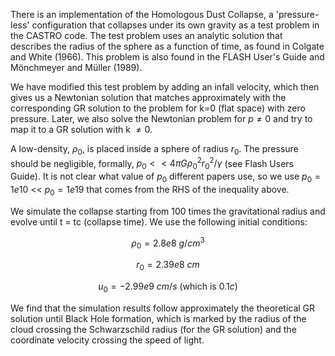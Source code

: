 There is an implementation of the Homologous Dust Collapse, a 'pressure-less' configuration that collapses under its own gravity as a test problem in the CASTRO code. The test problem uses an analytic solution that describes the radius of the sphere as a function of time, as found in Colgate and White (1966).  This problem is also found in the FLASH User's Guide and Mönchmeyer and Müller (1989).

We have modified this test problem by adding an infall velocity, which then gives us a Newtonian solution that matches approximately with the corresponding GR solution to the problem for k=0 (flat space) with zero pressure. Later, we also solve the Newtonian problem for $p \ne 0$ and try to map it to a GR solution with k $\ne 0$.

A low-density, $\rho_0$, is placed inside a sphere of radius $r_0$.  The pressure should be negligible, formally, $p_0 << 4 \pi G \rho_0^2 r_0^2 / \gamma$ (see Flash Users Guide). It is not clear what value of $p_0$ different papers use, so we use $p_0 = 1e10$ << $p_0 = 1e19$ that comes from the RHS of the inequality above.

We simulate the collapse starting from 100 times the gravitational radius and evolve until t = tc (collapse time). We use the following initial conditions:

$$\rho_0 = 2.8e8\ g/cm^3$$
 
$$r_0 = 2.39e8\ cm$$
 
$$u_0 = -2.99e9\ cm/s\ (\text{which is } 0.1c)$$
	
We find that the simulation results follow approximately the theoretical GR solution until Black Hole formation, which is marked by the radius of the cloud crossing the Schwarzschild radius (for the GR solution) and the coordinate velocity crossing the speed of light.
